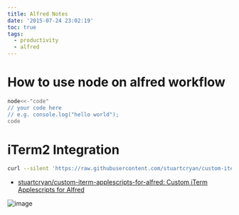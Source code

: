 ```yaml
---
title: Alfred Notes
date: '2015-07-24 23:02:19'
toc: true
tags:
  - productivity
  - alfred
---
```


# How to use node on alfred workflow

```sh
node<<-"code"
// your code here
// e.g. console.log("hello world");
code
```

# iTerm2 Integration

```sh
curl --silent 'https://raw.githubusercontent.com/stuartcryan/custom-iterm-applescripts-for-alfred/master/custom_iterm_script_iterm_2.9.applescript' | pbcopy
```

- [stuartcryan/custom-iterm-applescripts-for-alfred: Custom iTerm Applescripts for Alfred][@1]

![image][@2]

<!-- reference links -->

[@1]: https://github.com/stuartcryan/custom-iterm-applescripts-for-alfred
[@2]: https://camo.githubusercontent.com/21089022b858e00d25a1b70ab1467c1308c4cf3e/687474703a2f2f692e696d6775722e636f6d2f6e3356444f386c2e676966

